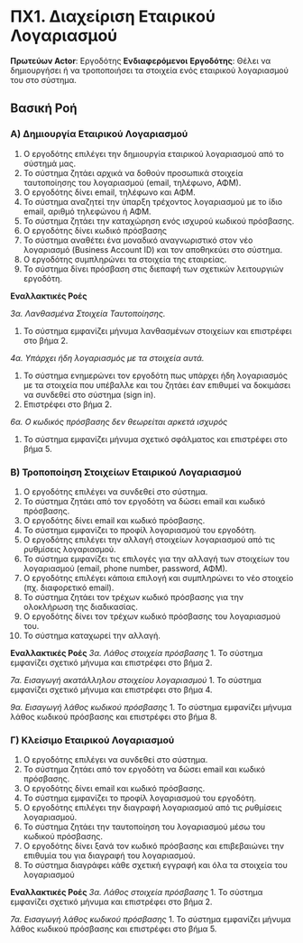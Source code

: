 # ΠΧ1. Διαχείριση Εταιρικού Λογαριασμού

**Πρωτεύων Actor**: Εργοδότης
**Ενδιαφερόμενοι**
**Εργοδότης**: Θέλει να δημιουργήσει ή να τροποποιήσει τα στοιχεία ενός εταιρικού λογαριασμού του στο σύστημα.

## Βασική Ροή

### Α) Δημιουργία Εταιρικού Λογαριασμού

1. Ο εργοδότης επιλέγει την δημιουργία εταιρικού λογαριασμού από το σύστημά μας.
2. Το σύστημα ζητάει αρχικά να δοθούν προσωπικά στοιχεία ταυτοποίησης του λογαριασμού (email, τηλέφωνο, ΑΦΜ).
3. Ο εργοδότης δίνει email, τηλέφωνο και ΑΦΜ.
4. Το σύστημα αναζητεί την ύπαρξη τρέχοντος λογαριασμού με το ίδιο email, αριθμό τηλεφώνου ή ΑΦΜ.
5. Το σύστημα ζητάει την καταχώρηση ενός ισχυρού κωδικού πρόσβασης.
6. Ο εργοδότης δίνει κωδικό πρόσβασης
7. Το σύστημα αναθέτει ένα μοναδικό αναγνωριστικό στον νέο λογαριασμό (Business Account ID) και τον αποθηκεύει στο σύστημα.
8. Ο εργοδότης συμπληρώνει τα στοιχεία της εταιρείας.
9. Το σύστημα δίνει πρόσβαση στις διεπαφή των σχετικών λειτουργιών εργοδότη.


**Εναλλακτικές Ροές**

*3α. Λανθασμένα Στοιχεία Ταυτοποίησης.*  
1. Το σύστημα εμφανίζει μήνυμα λανθασμένων στοιχείων και επιστρέφει στο βήμα 2.

*4α. Υπάρχει ήδη λογαριασμός με τα στοιχεία αυτά.*
1. Το σύστημα ενημερώνει τον εργοδότη πως υπάρχει ήδη λογαριασμός με τα στοιχεία που υπέβαλλε και του ζητάει έαν επιθυμεί να δοκιμάσει να συνδεθεί στο σύστημα (sign in).
2. Επιστρέφει στο βήμα 2.

*6α. Ο κωδικός πρόσβασης δεν θεωρείται αρκετά ισχυρός*
1. Το σύστημα εμφανίζει μήνυμα σχετικό σφάλματος και επιστρέφει στο βήμα 5.

### Β) Τροποποίηση Στοιχείων Εταιρικού Λογαριασμού

1. Ο εργοδότης επιλέγει να συνδεθεί στο σύστημα.
2. Το σύστημα ζητάει από τον εργοδότη να δώσει email και κωδικό πρόσβασης. 
3. Ο εργοδότης δίνει email και κωδικό πρόσβασης.
4. Το σύστημα εμφανίζει το προφίλ λογαριασμού του εργοδότη.
5. Ο εργοδότης επιλέγει την αλλαγή στοιχείων λογαριασμού από τις ρυθμίσεις λογαριασμού.
6. Το σύστημα εμφανίζει τις επιλογές για την αλλαγή των στοιχείων του λογαριασμού (email, phone number, password, ΑΦΜ).
7. Ο εργοδότης επιλέγει κάποια επιλογή και συμπληρώνει το νέο στοιχείο (πχ. διαφορετικό email).
8. Το σύστημα ζητάει τον τρέχων κωδικό πρόσβασης για την ολοκλήρωση της διαδικασίας.
9. Ο εργοδότης δίνει τον τρέχων κωδικό πρόσβασης του λογαριασμού του.
10. Το σύστημα καταχωρεί την αλλαγή.
   
**Εναλλακτικές Ροές**
*3α. Λάθος στοιχεία πρόσβασης*
    1. Το σύστημα εμφανίζει σχετικό μήνυμα και επιστρέφει στο βήμα 2.

*7α. Εισαγωγή ακατάλληλου στοιχείου λογαριασμού*
    1. Το σύστημα εμφανίζει σχετικό μήνυμα και επιστρέφει στο βήμα 4.
   
*9α. Εισαγωγή λάθος κωδικού πρόσβασης*
    1. Το σύστημα εμφανίζει μήνυμα λάθος κωδικού πρόσβασης και επιστρέφει στο βήμα 8.


### Γ) Κλείσιμο Εταιρικού Λογαριασμού

1. Ο εργοδότης επιλέγει να συνδεθεί στο σύστημα.
2. Το σύστημα ζητάει από τον εργοδότη να δώσει email και κωδικό πρόσβασης. 
3. Ο εργοδότης δίνει email και κωδικό πρόσβασης.
4. Το σύστημα εμφανίζει το προφίλ λογαριασμού του εργοδότη.
5. Ο εργοδότης επιλέγει την διαγραφή λογαριασμού από τις ρυθμίσεις λογαριασμού.
6. Το σύστημα ζητάει την ταυτοποίηση του λογαριασμού μέσω του κωδικού πρόσβασης.
7. Ο εργοδότης δίνει ξανά τον κωδικό πρόσβασης και επιβεβαιώνει την επιθυμία του για διαγραφή του λογαριασμού.
8. Το σύστημα διαγράφει κάθε σχετική εγγραφή και όλα τα στοιχεία του λογαριασμού

**Εναλλακτικές Ροές**
*3α. Λάθος στοιχεία πρόσβασης*
    1. Το σύστημα εμφανίζει σχετικό μήνυμα και επιστρέφει στο βήμα 2.

*7α. Εισαγωγή λάθος κωδικού πρόσβασης*
    1. Το σύστημα εμφανίζει μήνυμα λάθος κωδικού πρόσβασης και επιστρέφει στο βήμα 5.